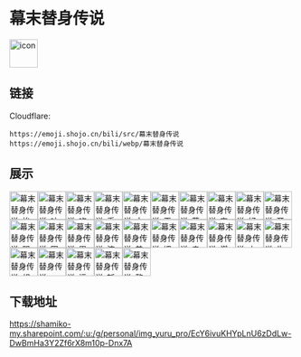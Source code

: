 # 幕末替身传说
<img src="https://emoji.shojo.cn/bili/src/幕末替身传说/icon.png" width="50" height="50" alt="icon">

## 链接
Cloudflare:
```
https://emoji.shojo.cn/bili/src/幕末替身传说
https://emoji.shojo.cn/bili/webp/幕末替身传说
```
## 展示
<img src="https://emoji.shojo.cn/bili/src/幕末替身传说/幕末替身传说-挨揍.png" width="50" height="50" alt="幕末替身传说-挨揍"><img src="https://emoji.shojo.cn/bili/src/幕末替身传说/幕末替身传说-吵架.png" width="50" height="50" alt="幕末替身传说-吵架"><img src="https://emoji.shojo.cn/bili/src/幕末替身传说/幕末替身传说-吃货.png" width="50" height="50" alt="幕末替身传说-吃货"><img src="https://emoji.shojo.cn/bili/src/幕末替身传说/幕末替身传说-垂头丧气.png" width="50" height="50" alt="幕末替身传说-垂头丧气"><img src="https://emoji.shojo.cn/bili/src/幕末替身传说/幕末替身传说-大吵.png" width="50" height="50" alt="幕末替身传说-大吵"><img src="https://emoji.shojo.cn/bili/src/幕末替身传说/幕末替身传说-干饭.png" width="50" height="50" alt="幕末替身传说-干饭"><img src="https://emoji.shojo.cn/bili/src/幕末替身传说/幕末替身传说-葛优躺.png" width="50" height="50" alt="幕末替身传说-葛优躺"><img src="https://emoji.shojo.cn/bili/src/幕末替身传说/幕末替身传说-害羞.png" width="50" height="50" alt="幕末替身传说-害羞"><img src="https://emoji.shojo.cn/bili/src/幕末替身传说/幕末替身传说-好吃.png" width="50" height="50" alt="幕末替身传说-好吃"><img src="https://emoji.shojo.cn/bili/src/幕末替身传说/幕末替身传说-开心.png" width="50" height="50" alt="幕末替身传说-开心"><img src="https://emoji.shojo.cn/bili/src/幕末替身传说/幕末替身传说-哭.png" width="50" height="50" alt="幕末替身传说-哭"><img src="https://emoji.shojo.cn/bili/src/幕末替身传说/幕末替身传说-困惑.png" width="50" height="50" alt="幕末替身传说-困惑"><img src="https://emoji.shojo.cn/bili/src/幕末替身传说/幕末替身传说-累死了.png" width="50" height="50" alt="幕末替身传说-累死了"><img src="https://emoji.shojo.cn/bili/src/幕末替身传说/幕末替身传说-流口水.png" width="50" height="50" alt="幕末替身传说-流口水"><img src="https://emoji.shojo.cn/bili/src/幕末替身传说/幕末替身传说-美人.png" width="50" height="50" alt="幕末替身传说-美人"><img src="https://emoji.shojo.cn/bili/src/幕末替身传说/幕末替身传说-媚眼.png" width="50" height="50" alt="幕末替身传说-媚眼"><img src="https://emoji.shojo.cn/bili/src/幕末替身传说/幕末替身传说-亲亲.png" width="50" height="50" alt="幕末替身传说-亲亲"><img src="https://emoji.shojo.cn/bili/src/幕末替身传说/幕末替身传说-燃起来.png" width="50" height="50" alt="幕末替身传说-燃起来"><img src="https://emoji.shojo.cn/bili/src/幕末替身传说/幕末替身传说-上啊.png" width="50" height="50" alt="幕末替身传说-上啊"><img src="https://emoji.shojo.cn/bili/src/幕末替身传说/幕末替身传说-生气.png" width="50" height="50" alt="幕末替身传说-生气"><img src="https://emoji.shojo.cn/bili/src/幕末替身传说/幕末替身传说-想打人.png" width="50" height="50" alt="幕末替身传说-想打人"><img src="https://emoji.shojo.cn/bili/src/幕末替身传说/幕末替身传说-一脸冷漠.png" width="50" height="50" alt="幕末替身传说-一脸冷漠"><img src="https://emoji.shojo.cn/bili/src/幕末替身传说/幕末替身传说-运动.png" width="50" height="50" alt="幕末替身传说-运动"><img src="https://emoji.shojo.cn/bili/src/幕末替身传说/幕末替身传说-斩.png" width="50" height="50" alt="幕末替身传说-斩"><img src="https://emoji.shojo.cn/bili/src/幕末替身传说/幕末替身传说-整理头发.png" width="50" height="50" alt="幕末替身传说-整理头发">

## 下载地址

https://shamiko-my.sharepoint.com/:u:/g/personal/img_yuru_pro/EcY6ivuKHYpLnU6zDdLw-DwBmHa3Y2Zf6rX8m10p-Dnx7A